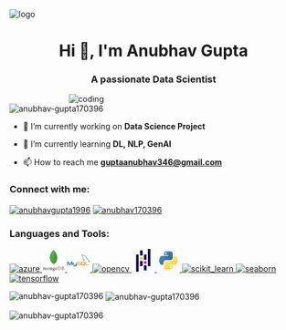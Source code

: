 ![logo](https://github.com/Anubhav17031996/Anubhav170396/blob/main/White%20Minimalist%20Data%20Analyst%20LinkedIn%20Background%20Photo.png)
<h1 align="center">Hi 👋, I'm Anubhav Gupta</h1>
<h3 align="center">A passionate Data Scientist</h3>

<img align="right" alt="coding" width="400" src="https://camo.githubusercontent.com/7de37139d0b4c1ce40865e799b446c0e963a3dd8fb68d239707237c40604fa3d/68747470733a2f2f63646e2e6472696262626c652e636f6d2f75736572732f3733303730332f73637265656e73686f74732f363538313234332f6176656e746f2e676966">

<p align="left"> <img src="https://komarev.com/ghpvc/?username=anubhav-gupta170396&label=Profile%20views&color=0e75b6&style=flat" alt="anubhav-gupta170396" /> </p>

- 🔭 I’m currently working on **Data Science Project**

- 🌱 I’m currently learning **DL, NLP, GenAI**

- 📫 How to reach me **guptaanubhav346@gmail.com**

<h3 align="left">Connect with me:</h3>
<p align="left">
<a href="https://linkedin.com/in/anubhavgupta1996" target="blank"><img align="center" src="https://raw.githubusercontent.com/rahuldkjain/github-profile-readme-generator/master/src/images/icons/Social/linked-in-alt.svg" alt="anubhavgupta1996" height="30" width="40" /></a>
<a href="https://www.leetcode.com/anubhav170396" target="blank"><img align="center" src="https://raw.githubusercontent.com/rahuldkjain/github-profile-readme-generator/master/src/images/icons/Social/leet-code.svg" alt="anubhav170396" height="30" width="40" /></a>
</p>

<h3 align="left">Languages and Tools:</h3>
<p align="left"> <a href="https://azure.microsoft.com/en-in/" target="_blank" rel="noreferrer"> <img src="https://www.vectorlogo.zone/logos/microsoft_azure/microsoft_azure-icon.svg" alt="azure" width="40" height="40"/> </a> <a href="https://www.mongodb.com/" target="_blank" rel="noreferrer"> <img src="https://raw.githubusercontent.com/devicons/devicon/master/icons/mongodb/mongodb-original-wordmark.svg" alt="mongodb" width="40" height="40"/> </a> <a href="https://www.mysql.com/" target="_blank" rel="noreferrer"> <img src="https://raw.githubusercontent.com/devicons/devicon/master/icons/mysql/mysql-original-wordmark.svg" alt="mysql" width="40" height="40"/> </a> <a href="https://opencv.org/" target="_blank" rel="noreferrer"> <img src="https://www.vectorlogo.zone/logos/opencv/opencv-icon.svg" alt="opencv" width="40" height="40"/> </a> <a href="https://pandas.pydata.org/" target="_blank" rel="noreferrer"> <img src="https://raw.githubusercontent.com/devicons/devicon/2ae2a900d2f041da66e950e4d48052658d850630/icons/pandas/pandas-original.svg" alt="pandas" width="40" height="40"/> </a> <a href="https://www.python.org" target="_blank" rel="noreferrer"> <img src="https://raw.githubusercontent.com/devicons/devicon/master/icons/python/python-original.svg" alt="python" width="40" height="40"/> </a> <a href="https://scikit-learn.org/" target="_blank" rel="noreferrer"> <img src="https://upload.wikimedia.org/wikipedia/commons/0/05/Scikit_learn_logo_small.svg" alt="scikit_learn" width="40" height="40"/> </a> <a href="https://seaborn.pydata.org/" target="_blank" rel="noreferrer"> <img src="https://seaborn.pydata.org/_images/logo-mark-lightbg.svg" alt="seaborn" width="40" height="40"/> </a> <a href="https://www.tensorflow.org" target="_blank" rel="noreferrer"> <img src="https://www.vectorlogo.zone/logos/tensorflow/tensorflow-icon.svg" alt="tensorflow" width="40" height="40"/> </a> </p>

<p><img align="left" src="https://github-readme-stats.vercel.app/api/top-langs?username=anubhav-gupta170396&show_icons=true&locale=en&layout=compact" alt="anubhav-gupta170396" /></p>

<p>&nbsp;<img align="center" src="https://github-readme-stats.vercel.app/api?username=anubhav-gupta170396&show_icons=true&locale=en" alt="anubhav-gupta170396" /></p>

<p><img align="center" src="https://github-readme-streak-stats.herokuapp.com/?user=anubhav-gupta170396&" alt="anubhav-gupta170396" /></p>
